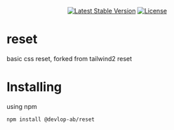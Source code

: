 <p align="center">
    <a href="https://www.npmjs.org/package/@devlop-ab/reset"><img src="https://img.shields.io/npm/v/@devlop-ab/reset.svg" alt="Latest Stable Version"></a>
    <a href="https://github.com/devlop/reset/blob/main/LICENSE.md"><img src="https://img.shields.io/badge/license-MIT-green" alt="License"></a>
</p>

# reset

basic css reset, forked from tailwind2 reset

# Installing

using npm

```bash
npm install @devlop-ab/reset
```
